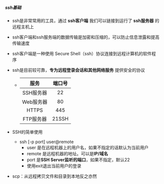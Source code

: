 ##### ssh基础

* ssh是非常常用的工具，通过 **ssh客户端** 我们可以链接到运行了 **ssh服务器** 的远程主机上

* ssh客户端和ssh服务端的数据传输是加密和压缩的，可以防止信息泄露和提高传输速度

* ssh客户端是一种使用 Secure Shell（ssh）协议连接到远程计算机的软件程序

* ssh是目前较可靠，**专为远程登录会话和其他网络服务**  提供安全的协议 

  

  * |   服务    | 端口号 |
    | :-------: | :----: |
    | SSH服务器 |   22   |
    | Web服务器 |   80   |
    |   HTTPS   |  445   |
    | FTP服务器 | 21SSH  |

* SSH的简单使用
  * ssh [-p port] user@remote
    * user 是在远程机器上的用户名，如果不指定的话默认为当前用户
    * remote 是远程机器的地址。可以是**IP/域名** 
    * port 是**SSH Server监听的端口**，如果不指定，默认22
    * 使用exit退出当前用户的登录

* scp：从远程拷贝文件和目录到本地反之亦然